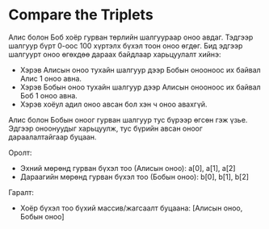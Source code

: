 # Compare the Triplets
Алис болон Боб хоёр гурван төрлийн шалгуураар оноо авдаг. Тэдгээр шалгуур бүрт 0-оос 100 хүртэлх бүхэл тоон оноо өгдөг. Бид эдгээр шалгуурт оноо өгөхдөө дараах байдлаар харьцуулалт хийнэ:

 - Хэрэв Алисын оноо тухайн шалгуур дээр Бобын онооноос их байвал Алис 1 оноо авна.
 - Хэрэв Бобын оноо тухайн шалгуур дээр Алисын онооноос их байвал Боб 1 оноо авна.
 - Хэрэв хоёул адил оноо авсан бол хэн ч оноо авахгүй.

Алис болон Бобын оноог гурван шалгуур тус бүрээр өгсөн гэж үзье. Эдгээр оноонуудыг харьцуулж, тус бүрийн авсан оноог дараалалтайгаар буцаан.

Оролт:
 - Эхний мөрөнд гурван бүхэл тоо (Алисын оноо): a[0], a[1], a[2]
 - Дараагийн мөрөнд гурван бүхэл тоо (Бобын оноо): b[0], b[1], b[2]

Гаралт:
 - Хоёр бүхэл тоо бүхий массив/жагсаалт буцаана: [Алисын оноо, Бобын оноо]


